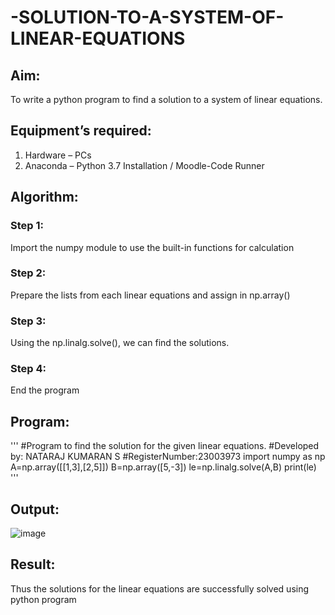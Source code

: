 # -SOLUTION-TO-A-SYSTEM-OF-LINEAR-EQUATIONS
## Aim:
To write a python program to find a solution to a system of linear equations.
## Equipment’s required:
1. 	Hardware – PCs
2. 	Anaconda – Python 3.7 Installation / Moodle-Code Runner
## Algorithm:
### Step 1: 
Import the numpy module to use the built-in functions for calculation
### Step 2: 
Prepare the lists from each linear equations and assign in np.array()
### Step 3: 
Using the np.linalg.solve(), we can find the solutions.
### Step 4: 
End the program
## Program:
'''
#Program to find the solution for the given linear equations.
#Developed by: NATARAJ KUMARAN S
#RegisterNumber:23003973
import numpy as np
A=np.array([[1,3],[2,5]])
B=np.array([5,-3])
le=np.linalg.solve(A,B)
print(le)
'''

## Output:
![image](https://github.com/nataraj26/-SOLUTION-TO-A-SYSTEM-OF-LINEAR-EQUATIONS/assets/147514615/5ed3effe-e9fe-45c0-951d-aa7994ac0053)

## Result: 
Thus the solutions for the linear equations are successfully solved using python program

